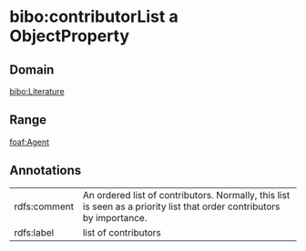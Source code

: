 # bibo:contributorList a ObjectProperty

## Domain

[bibo:Literature](/ontology/bibo/Literature)

## Range

[foaf:Agent](/foaf/0.1/Agent)

## Annotations

|||
|-----|-----|
|rdfs:comment|An ordered list of contributors. Normally, this list is seen as a priority list that order contributors by importance.|
|rdfs:label|list of contributors|

